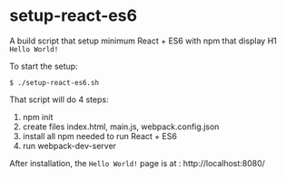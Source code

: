 # setup-react-es6
A build script that setup minimum React + ES6 with npm that display H1 `Hello World!`

To start the setup:
```
$ ./setup-react-es6.sh
```

That script will do 4 steps:
  1. npm init
  2. create files index.html, main.js, webpack.config.json
  3. install all npm needed to run React + ES6
  4. run webpack-dev-server

After installation, the `Hello World!` page is at :
http://localhost:8080/
